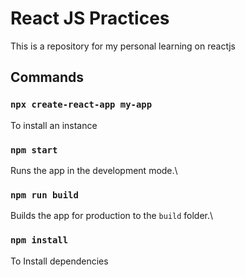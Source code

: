 # React JS Practices

This is a repository for my personal learning on reactjs

## Commands

### `npx create-react-app my-app`

To install an instance

### `npm start`

Runs the app in the development mode.\

### `npm run build`

Builds the app for production to the `build` folder.\

### `npm install`

To Install dependencies
